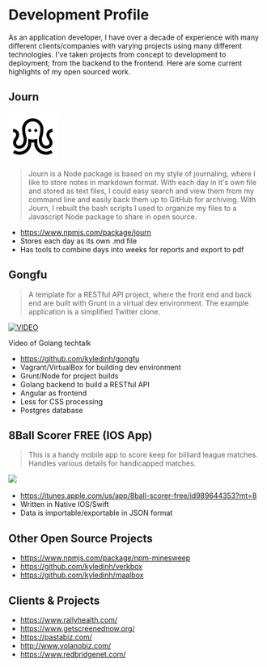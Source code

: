 # Development Profile

As an application developer, I have over a decade of experience with many different clients/companies with varying projects using many different technologies. I've taken projects from concept to development to deployment; from the backend to the frontend. Here are some current highlights of my open sourced work.

## Journ

<img src="https://github.com/kyledinh/journ/raw/master/assets/icons8-Octopus-96.png" title="Octopus" width="96" height="96">

> Journ is a Node package is based on my style of journaling, where I like to store notes in markdown format. With each day in it's own file and stored as text files, I could easy search and view them from my command line and easily back them up to GitHub for archiving. With Journ, I rebuilt the bash scripts I used to organize my files to a Javascript Node package to share in open source.

* https://www.npmjs.com/package/journ
* Stores each day as its own .md file
* Has tools to combine days into weeks for reports and export to pdf

## Gongfu
> A template for a RESTful API project, where the front end and back end are built with Grunt in a virtual dev environment. The example application is a simplified Twitter clone.

[![VIDEO](http://img.youtube.com/vi/0arV-k8OPMg/0.jpg)](http://www.youtube.com/watch?v=0arV-k8OPMg)

Video of Golang techtalk

* https://github.com/kyledinh/gongfu
* Vagrant/VirtualBox for building dev environment
* Grunt/Node for project builds
* Golang backend to build a RESTful API
* Angular as frontend
* Less for CSS processing
* Postgres database

## 8Ball Scorer FREE (IOS App)

> This is a handy mobile app to score keep for billiard league matches. Handles various details for handicapped matches.

<img src="http://is2.mzstatic.com/image/thumb/Purple1/v4/83/6c/70/836c70d0-b7ed-8a30-9536-9b950d5d2d52/source/175x175bb.jpg" >

* https://itunes.apple.com/us/app/8ball-scorer-free/id989644353?mt=8
* Written in Native IOS/Swift
* Data is importable/exportable in JSON format

## Other Open Source Projects

* https://www.npmjs.com/package/npm-minesweep
* https://github.com/kyledinh/verkbox
* https://github.com/kyledinh/maalbox

## Clients & Projects

* https://www.rallyhealth.com/
* https://www.getscreenednow.org/
* https://pastabiz.com/
* http://www.volanobiz.com/
* https://www.redbridgenet.com/
